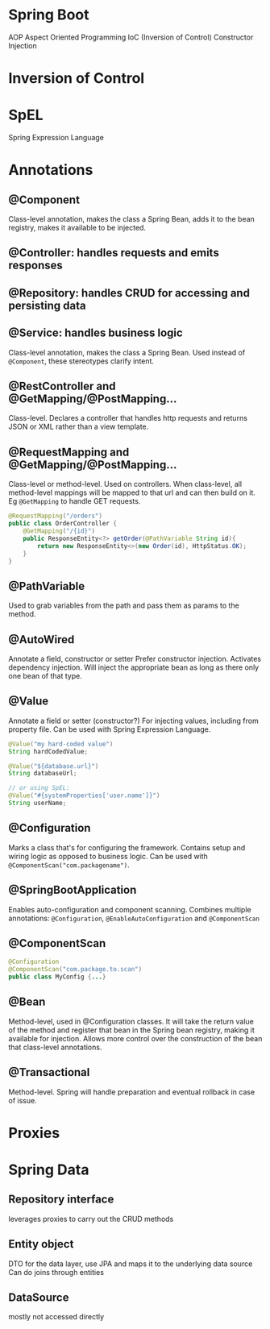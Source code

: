 # Spring Boot

AOP Aspect Oriented Programming
IoC (Inversion of Control)
Constructor Injection

# Inversion of Control

# SpEL
Spring Expression Language

# Annotations

## @Component
Class-level annotation, makes the class a Spring Bean, adds it to the bean registry, makes it available to be injected.

## @Controller: handles requests and emits responses
## @Repository: handles CRUD for accessing and persisting data
## @Service: handles business logic
Class-level annotation, makes the class a Spring Bean. Used instead of `@Component`, these stereotypes clarify intent.



## @RestController and @GetMapping/@PostMapping...
Class-level. Declares a controller that handles http requests and returns JSON or XML rather than a view template.

## @RequestMapping and @GetMapping/@PostMapping...
Class-level or method-level. Used on controllers. When class-level, all method-level mappings will be mapped to that url and can then build on it. Eg `@GetMapping` to handle GET requests.
```java
@RequestMapping("/orders")
public class OrderController {
	@GetMapping("/{id}")
	public ResponseEntity<?> getOrder(@PathVariable String id){
		return new ResponseEntity<>(new Order(id), HttpStatus.OK);
	}
}
```

## @PathVariable
Used to grab variables from the path and pass them as params to the method.

## @AutoWired
Annotate a field, constructor or setter
Prefer constructor injection.
Activates dependency injection. Will inject the appropriate bean as long as there only one bean of that type.

## @Value
Annotate a field or setter (constructor?)
For injecting values, including from property file.
Can be used with Spring Expression Language.
```java
@Value("my hard-coded value")
String hardCodedValue;

@Value("${database.url}")
String databaseUrl;

// or using SpEL:
@Value("#{systemProperties['user.name']}")
String userName;
```

## @Configuration
Marks a class that's for configuring the framework.
Contains setup and wiring logic as opposed to business logic.
Can be used with `@ComponentScan("com.packagename")`.

## @SpringBootApplication
Enables auto-configuration and component scanning. Combines multiple annotations: `@Configuration`, `@EnableAutoConfiguration` and `@ComponentScan`


## @ComponentScan
```java
@Configuration
@ComponentScan("com.package.to.scan")
public class MyConfig {...}
```

## @Bean
Method-level, used in @Configuration classes. It will take the return value of the method and register that bean in the Spring bean registry, making it available for injection.
Allows more control over the construction of the bean that class-level annotations.

## @Transactional
Method-level. Spring will handle preparation and eventual rollback in case of issue.


# Proxies

# Spring Data
## Repository interface
leverages proxies to carry out the CRUD methods
## Entity object
DTO for the data layer, use JPA and maps it to the underlying data source
Can do joins through entities
## DataSource
mostly not accessed directly


